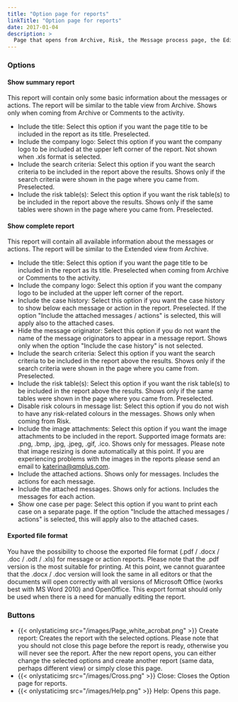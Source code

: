 ```yaml
---
title: "Option page for reports"
linkTitle: "Option page for reports"
date: 2017-01-04
description: >
  Page that opens from Archive, Risk, the Message process page, the Edit message page and from Comments to the activity. 
---
```

### Options
#### Show summary report

This report will contain only some basic information about the messages or actions. The report will be similar to the table view from Archive. Shows only when coming from Archive or Comments to the activity.

- Include the title: Select this option if you want the page title to be included in the report as its title. Preselected.
- Include the company logo: Select this option if you want the company logo to be included at the upper left corner of the report. Not shown when .xls format is selected.
- Include the search criteria: Select this option if you want the search criteria to be included in the report above the results. Shows only if the search criteria were shown in the page where you came from. Preselected.
- Include the risk table(s): Select this option if you want the risk table(s) to be included in the report above the results. Shows only if the same tables were shown in the page where you came from. Preselected.

#### Show complete report

This report will contain all available information about the messages or actions. The report will be similar to the Extended view from Archive.

- Include the title: Select this option if you want the page title to be included in the report as its title. Preselected when coming from Archive or Comments to the activity.
- Include the company logo: Select this option if you want the company logo to be included at the upper left corner of the report.
- Include the case history: Select this option if you want the case history to show below each message or action in the report. Preselected. If the option "Include the attached messages / actions" is selected, this will apply also to the attached cases.
- Hide the message originator: Select this option if you do not want the name of the message originators to appear in a message report. Shows only when the option "Include the case history" is not selected.
- Include the search criteria: Select this option if you want the search criteria to be included in the report above the results. Shows only if the search criteria were shown in the page where you came from. Preselected.
- Include the risk table(s): Select this option if you want the risk table(s) to be included in the report above the results. Shows only if the same tables were shown in the page where you came from. Preselected.
- Disable risk colours in message list: Select this option if you do not wish to have any risk-related colours in the messages. Shows only when coming from Risk.
- Include the image attachments: Select this option if you want the image attachments to be included in the report. Supported image formats are: .png, .bmp, .jpg, .jpeg, .gif, .ico. Shows only for messages. Please note that image resizing is done automatically at this point. If you are experiencing problems with the images in the reports please send an email to katerina@qmplus.com.
- Include the attached actions. Shows only for messages. Includes the actions for each message.
- Include the attached messages. Shows only for actions. Includes the messages for each action.
- Show one case per page: Select this option if you want to print each case on a separate page. If the option "Include the attached messages / actions" is selected, this will apply also to the attached cases.

#### Exported file format

You have the possibility to choose the exported file format (.pdf / .docx / .doc / .odt / .xls) for message or action reports. Please note that the .pdf version is the most suitable for printing. At this point, we cannot guarantee that the .docx / .doc version will look the same in all editors or that the documents will open correctly with all versions of Microsoft Office (works best with MS Word 2010) and OpenOffice. This export format should only be used when there is a need for manually editing the report.

### Buttons

- {{< onlystaticimg src="/images/Page_white_acrobat.png" >}} Create report: Creates the report with the selected options. Please note that you should not close this page before the report is ready, otherwise you will never see the report. After the new report opens, you can either change the selected options and create another report (same data, perhaps different view) or simply close this page.
- {{< onlystaticimg src="/images/Cross.png" >}} Close: Closes the Option page for reports.
- {{< onlystaticimg src="/images/Help.png" >}} Help: Opens this page.
